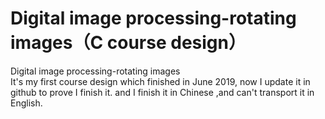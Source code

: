 # Digital image processing-rotating images（C course design）
Digital image processing-rotating images  
It's my first course design which finished in June 2019, now I update it in github to prove I finish it. and I finish it in Chinese ,and can't transport it in English.
